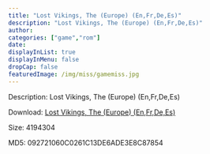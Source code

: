 ```yaml
---
title: "Lost Vikings, The (Europe) (En,Fr,De,Es)"
description: "Lost Vikings, The (Europe) (En,Fr,De,Es)"
author: 
categories: ["game","rom"]
date: 
displayInList: true
displayInMenu: false
dropCap: false
featuredImage: /img/miss/gamemiss.jpg
---
```


Description: Lost Vikings, The (Europe) (En,Fr,De,Es)

Download: <a style="text-decoration:underline;" href="https://mega.nz/#!uPQ0WARB!SeeAGyng2RfjJMJ1wNxTYUYS_BZogNVV5d8yeBt8EHE" target = "_blank" rel = "nofollow" > Lost Vikings, The (Europe) (En,Fr,De,Es)</a>

Size: 4194304

MD5: 092721060C0261C13DE6ADE3E8C87854

